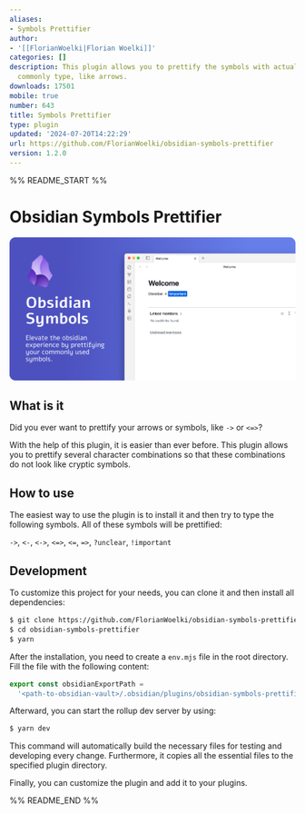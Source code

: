 ```yaml
---
aliases:
- Symbols Prettifier
author:
- '[[FlorianWoelki|Florian Woelki]]'
categories: []
description: This plugin allows you to prettify the symbols with actual symbols you
  commonly type, like arrows.
downloads: 17501
mobile: true
number: 643
title: Symbols Prettifier
type: plugin
updated: '2024-07-20T14:22:29'
url: https://github.com/FlorianWoelki/obsidian-symbols-prettifier
version: 1.2.0
---
```


%% README_START %%

# Obsidian Symbols Prettifier

![Preview Image](https://raw.githubusercontent.com/FlorianWoelki/obsidian-symbols-prettifier/HEAD/assets/preview-image.png)

## What is it

Did you ever want to prettify your arrows or symbols, like `->` or `<=>`?

With the help of this plugin, it is easier than ever before. This plugin allows you to prettify several character combinations so that these combinations do not look like cryptic symbols.

## How to use

The easiest way to use the plugin is to install it and then try to type the following symbols. All of these symbols will be prettified:

`->`, `<-`, `<->`, `<=>`, `<=`, `=>`, `?unclear`, `!important`

## Development

To customize this project for your needs, you can clone it and then install all dependencies:
```sh
$ git clone https://github.com/FlorianWoelki/obsidian-symbols-prettifier
$ cd obsidian-symbols-prettifier
$ yarn
```

After the installation, you need to create a `env.mjs` file in the root directory. Fill the file with the following content:

```js
export const obsidianExportPath =
  '<path-to-obsidian-vault>/.obsidian/plugins/obsidian-symbols-prettifier';
```

Afterward, you can start the rollup dev server by using:

```sh
$ yarn dev
```

This command will automatically build the necessary files for testing and developing every change. Furthermore, it copies all the essential files to the specified plugin directory.

Finally, you can customize the plugin and add it to your plugins.


%% README_END %%